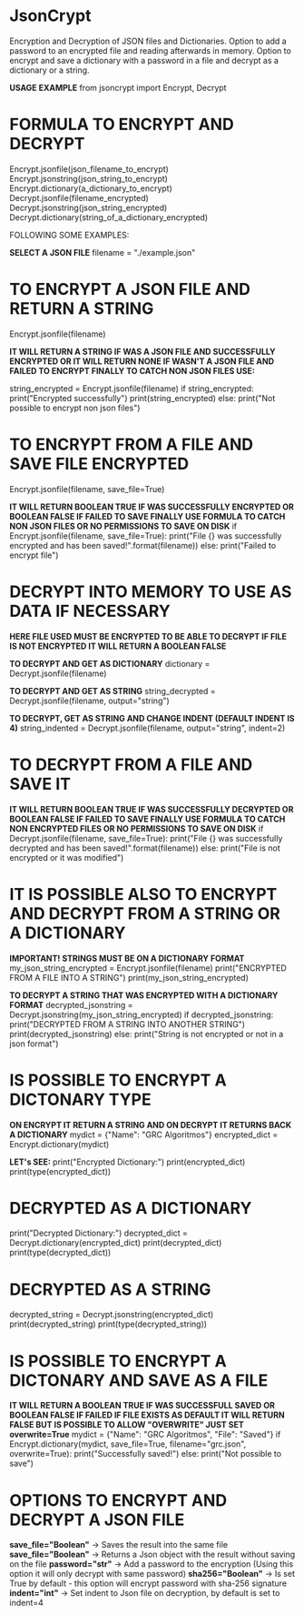 # JsonCrypt
Encryption and Decryption of JSON files and Dictionaries.
Option to add a password to an encrypted file and reading afterwards in memory.
Option to encrypt and save a dictionary with a password in a file and decrypt as a dictionary or a string.

**USAGE EXAMPLE**
from jsoncrypt import Encrypt, Decrypt

# FORMULA TO ENCRYPT AND DECRYPT
Encrypt.jsonfile(json_filename_to_encrypt)
Encrypt.jsonstring(json_string_to_encrypt)
Encrypt.dictionary(a_dictionary_to_encrypt)
Decrypt.jsonfile(filename_encrypted)
Decrypt.jsonstring(json_string_encrypted)
Decrypt.dictionary(string_of_a_dictionary_encrypted)

FOLLOWING SOME EXAMPLES:

**SELECT A JSON FILE**
filename = "./example.json"

# TO ENCRYPT A JSON FILE AND RETURN A STRING 
Encrypt.jsonfile(filename)

**IT WILL RETURN A STRING IF WAS A JSON FILE AND SUCCESSFULLY ENCRYPTED OR
IT WILL RETURN NONE IF WASN'T A JSON FILE AND FAILED TO ENCRYPT
FINALLY TO CATCH NON JSON FILES USE:**

string_encrypted = Encrypt.jsonfile(filename)
if string_encrypted:
    print("Encrypted successfully")
    print(string_encrypted)
else:
    print("Not possible to encrypt non json files")

# TO ENCRYPT FROM A FILE AND SAVE FILE ENCRYPTED
Encrypt.jsonfile(filename, save_file=True)

**IT WILL RETURN BOOLEAN TRUE IF WAS SUCCESSFULLY ENCRYPTED OR BOOLEAN FALSE IF FAILED TO SAVE
FINALLY USE FORMULA TO CATCH NON JSON FILES OR NO PERMISSIONS TO SAVE ON DISK**
if Encrypt.jsonfile(filename, save_file=True):
    print("File {} was successfully encrypted and has been saved!".format(filename))
else:
    print("Failed to encrypt file")

# DECRYPT INTO MEMORY TO USE AS DATA IF NECESSARY
**HERE FILE USED MUST BE ENCRYPTED TO BE ABLE TO DECRYPT
IF FILE IS NOT ENCRYPTED IT WILL RETURN A BOOLEAN FALSE**

**TO DECRYPT AND GET AS DICTIONARY**
dictionary = Decrypt.jsonfile(filename)

**TO DECRYPT AND GET AS STRING**
string_decrypted = Decrypt.jsonfile(filename, output="string")

**TO DECRYPT, GET AS STRING AND CHANGE INDENT (DEFAULT INDENT IS 4)**
string_indented = Decrypt.jsonfile(filename, output="string", indent=2)

# TO DECRYPT FROM A FILE AND SAVE IT
**IT WILL RETURN BOOLEAN TRUE IF WAS SUCCESSFULLY DECRYPTED OR BOOLEAN FALSE IF FAILED TO SAVE
FINALLY USE FORMULA TO CATCH NON ENCRYPTED FILES OR NO PERMISSIONS TO SAVE ON DISK**
if Decrypt.jsonfile(filename, save_file=True):
    print("File {} was successfully decrypted and has been saved!".format(filename))
else:
    print("File is not encrypted or it was modified")

# IT IS POSSIBLE ALSO TO ENCRYPT AND DECRYPT FROM A STRING OR A DICTIONARY
**IMPORTANT! STRINGS MUST BE ON A DICTIONARY FORMAT**
my_json_string_encrypted = Encrypt.jsonfile(filename)
print("ENCRYPTED FROM A FILE INTO A STRING")
print(my_json_string_encrypted)

**TO DECRYPT A STRING THAT WAS ENCRYPTED WITH A DICTIONARY FORMAT**
decrypted_jsonstring = Decrypt.jsonstring(my_json_string_encrypted)
if decrypted_jsonstring:
    print("DECRYPTED FROM A STRING INTO ANOTHER STRING")
    print(decrypted_jsonstring)
else:
    print("String is not encrypted or not in a json format")

# IS POSSIBLE TO ENCRYPT A DICTONARY TYPE
**ON ENCRYPT IT RETURN A STRING AND ON DECRYPT IT RETURNS BACK A DICTIONARY**
mydict = {"Name": "GRC Algoritmos"}
encrypted_dict = Encrypt.dictionary(mydict)

**LET's SEE:**
print("Encrypted Dictionary:")
print(encrypted_dict)
print(type(encrypted_dict))

# DECRYPTED AS A DICTIONARY
print("Decrypted Dictionary:")
decrypted_dict = Decrypt.dictionary(encrypted_dict)
print(decrypted_dict)
print(type(decrypted_dict))

# DECRYPTED AS A STRING
decrypted_string = Decrypt.jsonstring(encrypted_dict)
print(decrypted_string)
print(type(decrypted_string))

# IS POSSIBLE TO ENCRYPT A DICTONARY AND SAVE AS A FILE
**IT WILL RETURN A BOOLEAN TRUE IF WAS SUCCESSFULL SAVED OR BOOLEAN FALSE IF FAILED
IF FILE EXISTS AS DEFAULT IT WILL RETURN FALSE BUT IS POSSIBLE TO ALLOW "OVERWRITE" JUST SET overwrite=True**
mydict = {"Name": "GRC Algoritmos", "File": "Saved"}
if Encrypt.dictionary(mydict, save_file=True, filename="grc.json", overwrite=True):
    print("Successfully saved!")
else:
    print("Not possible to save")

# OPTIONS TO ENCRYPT AND DECRYPT A JSON FILE
**save_file="Boolean"**  -> Saves the result into the same file
**save_file="Boolean"**  -> Returns a Json object with the result without saving on the file
**password="str"**       -> Add a password to the encryption (Using this option it will only decrypt with same password)
**sha256="Boolean"**     -> Is set True by default - this option will encrypt password with sha-256 signature
**indent="int"**         -> Set indent to Json file on decryption, by default is set to indent=4
